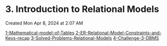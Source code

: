 # 3. Introduction to Relational Models
Created Mon Apr 8, 2024 at 2:07 AM


[1-Mathematical-model-of-Tables](1-Mathematical-model-of-Tables.md)
[2-ER-Relational-Model-Constraints-and-Keys-recap](2-ER-Relational-Model-Constraints-and-Keys-recap.md)
[3-Solved-Problems-Relational-Models](3-Solved-Problems-Relational-Models.md)
[4-Challenge-3-DBMS](4-Challenge-3-DBMS.md)
